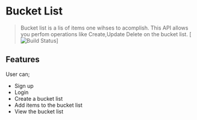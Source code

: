 # Bucket List
> Bucket list is a lis of items one wihses to acomplish. This API allows you perfom operations like Create,Update Delete on the bucket list.
[![Build Status](https://travis-ci.org/kakaemma/bucketlist.svg?branch=dev)]

## Features

User can;
* Sign up
* Login
* Create a bucket list
* Add items to the bucket list
* View the bucket list